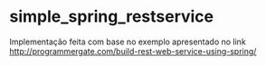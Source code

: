 # simple_spring_restservice

Implementação feita com base no exemplo apresentado no link http://programmergate.com/build-rest-web-service-using-spring/